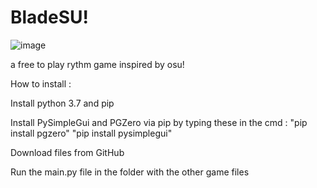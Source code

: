 # BladeSU! 

![image](https://github.com/gggaming373/BladeSU-/assets/74589273/b864bcc3-a40c-4e25-858c-7cc6c839d6ff)

a free to play rythm game inspired by osu!




How to install :

Install python 3.7 and pip

Install PySimpleGui and PGZero via pip by typing these in the cmd : "pip install pgzero" "pip install pysimplegui"

Download files from GitHub

Run the main.py file in the folder with the other game files
